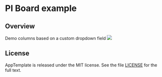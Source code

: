 PI Board example
=========================

## Overview
Demo columns based on a custom dropdown field 
![](https://github.com/nmusaelian-rally/portfolio-item-board/blob/master/screenshot.png)
## License

AppTemplate is released under the MIT license.  See the file [LICENSE](https://raw.github.com/RallyApps/AppTemplate/master/LICENSE) for the full text.
